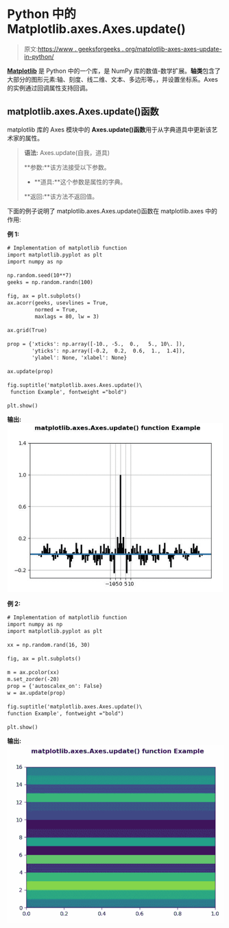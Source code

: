 # Python 中的 Matplotlib.axes.Axes.update()

> 原文:[https://www . geeksforgeeks . org/matplotlib-axes-axes-update-in-python/](https://www.geeksforgeeks.org/matplotlib-axes-axes-update-in-python/)

**[Matplotlib](https://www.geeksforgeeks.org/python-introduction-matplotlib/)** 是 Python 中的一个库，是 NumPy 库的数值-数学扩展。**轴类**包含了大部分的图形元素:轴、刻度、线二维、文本、多边形等。，并设置坐标系。Axes 的实例通过回调属性支持回调。

## matplotlib.axes.Axes.update()函数

matplotlib 库的 Axes 模块中的 **Axes.update()函数**用于从字典道具中更新该艺术家的属性。

> **语法:** Axes.update(自我，道具)
> 
> **参数:**该方法接受以下参数。
> 
> *   **道具:**这个参数是属性的字典。
> 
> **返回:**该方法不返回值。

下面的例子说明了 matplotlib.axes.Axes.update()函数在 matplotlib.axes 中的作用:

**例 1:**

```
# Implementation of matplotlib function
import matplotlib.pyplot as plt
import numpy as np

np.random.seed(10**7)
geeks = np.random.randn(100)

fig, ax = plt.subplots()
ax.acorr(geeks, usevlines = True,
         normed = True,
         maxlags = 80, lw = 3)

ax.grid(True)

prop = {'xticks': np.array([-10., -5.,  0.,   5., 10\. ]),
        'yticks': np.array([-0.2,  0.2,  0.6,  1.,  1.4]),
        'ylabel': None, 'xlabel': None}

ax.update(prop)

fig.suptitle('matplotlib.axes.Axes.update()\
 function Example', fontweight ="bold") 

plt.show() 
```

**输出:**
![](img/a953482957733e6e7849b088af5ca9ce.png)

**例 2:**

```
# Implementation of matplotlib function 
import numpy as np 
import matplotlib.pyplot as plt 

xx = np.random.rand(16, 30) 

fig, ax = plt.subplots() 

m = ax.pcolor(xx) 
m.set_zorder(-20)
prop = {'autoscalex_on': False}
w = ax.update(prop)

fig.suptitle('matplotlib.axes.Axes.update()\
function Example', fontweight ="bold") 

plt.show() 
```

**输出:**
![](img/a99e1d6fe139bd1645a2c03c19b18428.png)